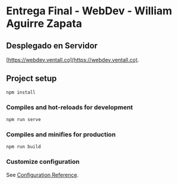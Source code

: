 # Entrega Final - WebDev - William Aguirre Zapata

## Desplegado en Servidor
[https://webdev.ventall.co](https://webdev.ventall.co).
## Project setup
```
npm install
```

### Compiles and hot-reloads for development
```
npm run serve
```

### Compiles and minifies for production
```
npm run build
```

### Customize configuration
See [Configuration Reference](https://cli.vuejs.org/config/).
